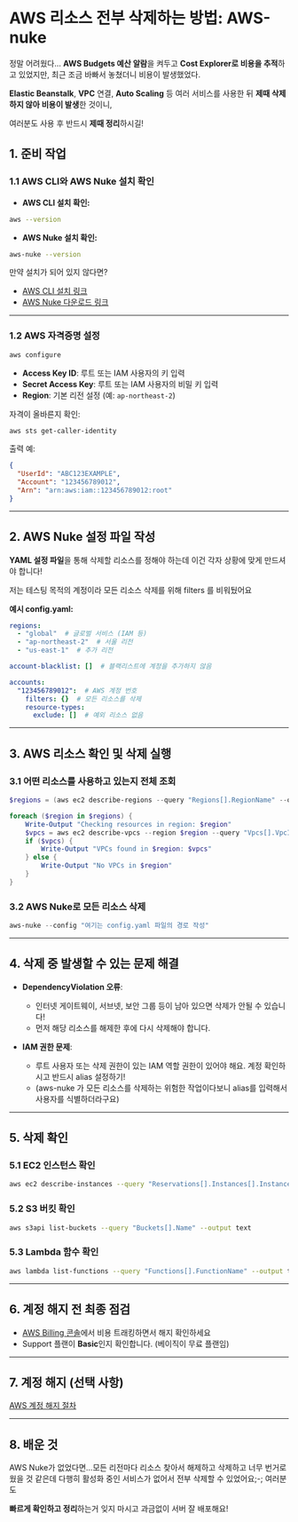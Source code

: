 
# AWS 리소스 전부 삭제하는 방법: AWS-nuke

정말 어려웠다... **AWS Budgets 예산 알람**을 켜두고 **Cost Explorer로 비용을 추적**하고 있었지만, 최근 조금 바빠서 놓쳤더니 비용이 발생했었다.

**Elastic Beanstalk**, **VPC** 연결, **Auto Scaling** 등 여러 서비스를 사용한 뒤 **제때 삭제하지 않아 비용이 발생**한 것이니,  

여러분도 사용 후 반드시 **제때 정리**하시길!








## 1. 준비 작업

### 1.1 AWS CLI와 AWS Nuke 설치 확인

- **AWS CLI 설치 확인:**
```bash
aws --version
```

- **AWS Nuke 설치 확인:**
```bash
aws-nuke --version
```

만약 설치가 되어 있지 않다면?
- [AWS CLI 설치 링크](https://docs.aws.amazon.com/cli/latest/userguide/install-cliv2.html)
- [AWS Nuke 다운로드 링크](https://github.com/rebuy-de/aws-nuke/releases)

---

### 1.2 AWS 자격증명 설정

```bash
aws configure
```

- **Access Key ID**: 루트 또는 IAM 사용자의 키 입력
- **Secret Access Key**: 루트 또는 IAM 사용자의 비밀 키 입력
- **Region**: 기본 리전 설정 (예: `ap-northeast-2`)

자격이 올바른지 확인:

```bash
aws sts get-caller-identity
```

출력 예:
```json
{
  "UserId": "ABC123EXAMPLE",
  "Account": "123456789012",
  "Arn": "arn:aws:iam::123456789012:root"
}
```

---

## 2. AWS Nuke 설정 파일 작성

**YAML 설정 파일**을 통해 삭제할 리소스를 정해야 하는데 이건 각자 상황에 맞게 만드셔야 합니다!

저는 테스팅 목적의 계정이라 모든 리소스 삭제를 위해 filters 를 비워뒀어요

**예시 config.yaml:**
```yaml
regions:
  - "global"  # 글로벌 서비스 (IAM 등)
  - "ap-northeast-2"  # 서울 리전
  - "us-east-1"  # 추가 리전

account-blacklist: []  # 블랙리스트에 계정을 추가하지 않음

accounts:
  "123456789012":  # AWS 계정 번호
    filters: {}  # 모든 리소스를 삭제
    resource-types:
      exclude: []  # 예외 리소스 없음
```

---

## 3. AWS 리소스 확인 및 삭제 실행

### 3.1 어떤 리소스를 사용하고 있는지 전체 조회

```powershell
$regions = (aws ec2 describe-regions --query "Regions[].RegionName" --output text).Split()

foreach ($region in $regions) {
    Write-Output "Checking resources in region: $region"
    $vpcs = aws ec2 describe-vpcs --region $region --query "Vpcs[].VpcId" --output text
    if ($vpcs) {
        Write-Output "VPCs found in $region: $vpcs"
    } else {
        Write-Output "No VPCs in $region"
    }
}
```

### 3.2 AWS Nuke로 모든 리소스 삭제

```powershell
aws-nuke --config "여기는 config.yaml 파일의 경로 작성"
```

---

## 4. 삭제 중 발생할 수 있는 문제 해결

- **DependencyViolation 오류**:
  - 인터넷 게이트웨이, 서브넷, 보안 그룹 등이 남아 있으면 삭제가 안될 수 있습니다!
  - 먼저 해당 리소스를 해제한 후에 다시 삭제해야 합니다.

- **IAM 권한 문제**:
  - 루트 사용자 또는 삭제 권한이 있는 IAM 역할 권한이 있어야 해요. 계정 확인하시고 반드시 alias 설정하기!
  - (aws-nuke 가 모든 리소스를 삭제하는 위험한 작업이다보니 alias를 입력해서 사용자를 식별하더라구요)

---

## 5. 삭제 확인

### 5.1 EC2 인스턴스 확인
```bash
aws ec2 describe-instances --query "Reservations[].Instances[].InstanceId" --output text
```

### 5.2 S3 버킷 확인
```bash
aws s3api list-buckets --query "Buckets[].Name" --output text
```

### 5.3 Lambda 함수 확인
```bash
aws lambda list-functions --query "Functions[].FunctionName" --output text
```

---

## 6. 계정 해지 전 최종 점검

- [AWS Billing 콘솔](https://console.aws.amazon.com/billing/home)에서 비용 트래킹하면서 해지 확인하세요
- Support 플랜이 **Basic**인지 확인합니다. (베이직이 무료 플랜임)

---

## 7. 계정 해지 (선택 사항)

[AWS 계정 해지 절차](https://docs.aws.amazon.com/ko_kr/awsaccountbilling/latest/aboutv2/close-account.html)

---

## 8. 배운 것

AWS Nuke가 없었다면...모든 리전마다 리소스 찾아서 해제하고 삭제하고 너무 번거로웠을 것 같은데
다행히 활성화 중인 서비스가 없어서 전부 삭제할 수 있었어요;-; 여러분도 

**빠르게 확인하고 정리**하는거 잊지 마시고 과금없이 서버 잘 배포해요!
